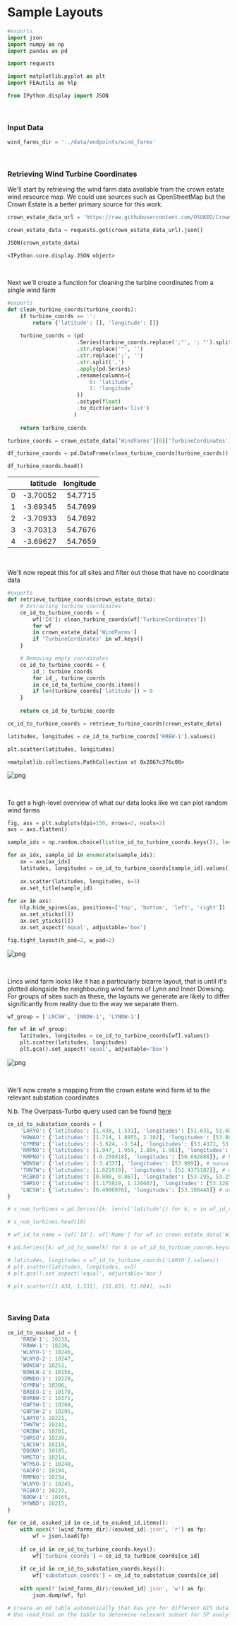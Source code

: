 # Sample Layouts



```python
#exports
import json
import numpy as np
import pandas as pd

import requests
```

```python
import matplotlib.pyplot as plt
import FEAutils as hlp

from IPython.display import JSON
```

<br>

### Input Data

```python
wind_farms_dir = '../data/endpoints/wind_farms'
```

<br>

### Retrieving Wind Turbine Coordinates

We'll start by retrieving the wind farm data available from the crown estate wind resource map. We could use sources such as OpenStreetMap but the Crown Estate is a better primary source for this work.

```python
crown_estate_data_url = 'https://raw.githubusercontent.com/OSUKED/Crown-Estate-Watch/master/data/wind_farm_data.json'

crown_estate_data = requests.get(crown_estate_data_url).json()

JSON(crown_estate_data)
```




    <IPython.core.display.JSON object>



<br>

Next we'll create a function for cleaning the turbine coordinates from a single wind farm

```python
#exports
def clean_turbine_coords(turbine_coords):
    if turbine_coords == '':
        return {'latitude': [], 'longitude': []}
    
    turbine_coords = (pd
                      .Series(turbine_coords.replace(';"', '; "').split('; '))
                      .str.replace('"', '')
                      .str.replace(';', '')
                      .str.split(',')
                      .apply(pd.Series)
                      .rename(columns={
                          0: 'latitude', 
                          1: 'longitude'
                      })
                      .astype(float)
                      .to_dict(orient='list')
                     )
    
    return turbine_coords
```

```python
turbine_coords = crown_estate_data['WindFarms'][0]['TurbineCordinates'] 

df_turbine_coords = pd.DataFrame(clean_turbine_coords(turbine_coords))

df_turbine_coords.head()
```




|    |   latitude |   longitude |
|---:|-----------:|------------:|
|  0 |   -3.70052 |     54.7715 |
|  1 |   -3.69345 |     54.7699 |
|  2 |   -3.70933 |     54.7692 |
|  3 |   -3.70313 |     54.7676 |
|  4 |   -3.69627 |     54.7659 |</div>



<br>

We'll now repeat this for all sites and filter out those that have no coordinate data

```python
#exports
def retrieve_turbine_coords(crown_estate_data):
    # Extracting turbine coordinates
    ce_id_to_turbine_coords = {
        wf['Id']: clean_turbine_coords(wf['TurbineCordinates'])
        for wf 
        in crown_estate_data['WindFarms'] 
        if 'TurbineCordinates' in wf.keys()
    }

    # Removing empty coordinates
    ce_id_to_turbine_coords = {
        id_: turbine_coords 
        for id_, turbine_coords 
        in ce_id_to_turbine_coords.items() 
        if len(turbine_coords['latitude']) > 0
    }
    
    return ce_id_to_turbine_coords
```

```python
ce_id_to_turbine_coords = retrieve_turbine_coords(crown_estate_data)

latitudes, longitudes = ce_id_to_turbine_coords['RREW-1'].values()

plt.scatter(latitudes, longitudes)
```




    <matplotlib.collections.PathCollection at 0x2867c376c08>




![png](img/nbs/output_11_1.png)


<br>

To get a high-level overview of what our data looks like we can plot random wind farms

```python
fig, axs = plt.subplots(dpi=150, nrows=2, ncols=2)
axs = axs.flatten()

sample_ids = np.random.choice(list(ce_id_to_turbine_coords.keys()), len(axs), replace=False)

for ax_idx, sample_id in enumerate(sample_ids):
    ax = axs[ax_idx]
    latitudes, longitudes = ce_id_to_turbine_coords[sample_id].values()
    
    ax.scatter(latitudes, longitudes, s=3)
    ax.set_title(sample_id)
    
for ax in axs:
    hlp.hide_spines(ax, positions=['top', 'bottom', 'left', 'right'])
    ax.set_xticks([])
    ax.set_yticks([])
    ax.set_aspect('equal', adjustable='box')

fig.tight_layout(h_pad=2, w_pad=2)
```


![png](img/nbs/output_13_0.png)


<br>

Lincs wind farm looks like it has a particularly bizarre layout, that is until it's plotted alongside the neighbouring wind farms of Lynn and Inner Dowsing. For groups of sites such as these, the layouts we generate are likely to differ significantly from reality due to the way we separate them.

```python
wf_group = ['LNCSW', 'INNDW-1', 'LYNNW-1']

for wf in wf_group:
    latitudes, longitudes = ce_id_to_turbine_coords[wf].values()
    plt.scatter(latitudes, longitudes)
    plt.gca().set_aspect('equal', adjustable='box')
```


![png](img/nbs/output_15_0.png)


<br>

We'll now create a mapping from the crown estate wind farm id to the relevant substation coordinates

N.b. The Overpass-Turbo query used can be found [here](https://overpass-turbo.eu/s/13UC)

```python
ce_id_to_substation_coords = {
    'LARYO': {'latitudes': [1.438, 1.531], 'longitudes': [51.631, 51.604]}, # manual based on image from https://www.escaeu.org/articles/submarine-power-cables/
    'HOWAO': {'latitudes': [1.714, 1.8955, 2.102], 'longitudes': [53.89, 53.878, 53.878]}, # manual based on image from p4 - https://www.ofgem.gov.uk/system/files/docs/2018/10/hornsea_one_project_presentation.pdf
    'GYMRW': {'latitudes': [-3.624, -3.54], 'longitudes': [53.4372, 53.466]}, # manual based on image from https://www.kinewell.co.uk/gwynt-y-mor
    'RMPNO': {'latitudes': [1.947, 1.959, 1.884, 1.981], 'longitudes': [51.908, 51.9655, 51.919, 51.779]}, # manual based on image from p16 - http://nearyou.imeche.org/docs/greater-manchester-area-past-presentations/offshore-wind.pdf
    'RMPNO': {'latitudes': [-0.259818], 'longitudes': [50.692888]}, # https://www.rampionoffshore.com/app/uploads/2017/06/offshore-substation.json - this was found looking at the requests for this page - https://www.rampionoffshore.com/wind-farm/map/
    'WDNSW': {'latitudes': [-3.4337], 'longitudes': [53.989]}, # manual based on image from https://www.sintef.no/globalassets/project/eera-deepwind2016/presentations/x2_merz.pdf
    'THNTW': {'latitudes': [1.621919], 'longitudes': [51.4375182]}, # overpass, then confirmed here - https://www.researchgate.net/publication/318893622_Optimizing_wind_farm_cable_routing_considering_power_losses/figures?lo=1
    'RCBKO': {'latitudes': [0.808, 0.867], 'longitudes': [53.295, 53.256]}, # manual based on image from https://www.ofgem.gov.uk/system/files/docs/2016/10/race_bank_presentation.pdf
    'SHRSO': {'latitudes': [1.175819, 1.120607], 'longitudes': [53.126704, 53.144141]}, # overpass
    'LNCSW': {'latitudes': [0.4906076], 'longitudes': [53.188448]} # overpass
}
```

```python
# s_num_turbines = pd.Series({k: len(v['latitude']) for k, v in wf_id_to_turbine_coords.items()}).sort_values(ascending=False)

# s_num_turbines.head(10)
```

```python
# wf_id_to_name = {wf['Id']: wf['Name'] for wf in crown_estate_data['WindFarms']}

# pd.Series({k: wf_id_to_name[k] for k in wf_id_to_turbine_coords.keys()}).loc[s_num_turbines.head(15).index]
```

```python
# latitudes, longitudes = wf_id_to_turbine_coords['LARYO'].values()
# plt.scatter(latitudes, longitudes, s=3)
# plt.gca().set_aspect('equal', adjustable='box')

# plt.scatter([1.438, 1.531], [51.631, 51.604], s=3) 
```

<br>

### Saving Data

```python
ce_id_to_osuked_id = {
    'RREW-1': 10235,
    'RRWW-1': 10236,
    'WLNYO-1': 10246,
    'WLNYO-2': 10247,
    'WDNSW': 10251,
    'BOWLW-1': 10156,
    'OMNDO-1': 10229,
    'GYMRW': 10206,
    'BRBEO-1': 10170,
    'BURBW-1': 10171,
    'GNFSW-1': 10204,
    'GNFSW-2': 10205,
    'LARYO': 10221,
    'THNTW': 10242,
    'GRGBW': 10201,
    'SHRSO': 10239,
    'LNCSW': 10219,
    'DDGNO': 10185,
    'HMGTO': 10214,
    'WTMSO-1': 10248,
    'GAOFO': 10194,
    'RMPNO': 10234,
    'WLNYO-3': 10245,
    'RCBKO': 10233,
    'BODW-1': 10165,
    'HYWND': 10215,
}
```

```python
for ce_id, osuked_id in ce_id_to_osuked_id.items():
    with open(f'{wind_farms_dir}/{osuked_id}.json', 'r') as fp:
        wf = json.load(fp)
        
    if ce_id in ce_id_to_turbine_coords.keys():
        wf['turbine_coords'] = ce_id_to_turbine_coords[ce_id]
    
    if ce_id in ce_id_to_substation_coords.keys():
        wf['substation_coords'] = ce_id_to_substation_coords[ce_id]
        
    with open(f'{wind_farms_dir}/{osuked_id}.json', 'w') as fp:
        json.dump(wf, fp)
```

```python
# Create an md table automatically that has y/n for different GIS data
# Use read_html on the table to determine relevant subset for SP analysis
```
